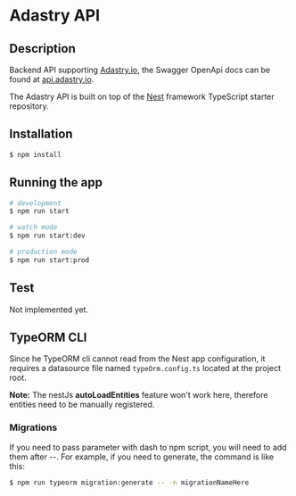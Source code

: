# Adastry API

## Description

Backend API supporting [Adastry.io](https://adastry.io), 
the Swagger OpenApi docs can be found at [api.adastry.io](https://api.adastry.io/).

The Adastry API is built on top of the [Nest](https://github.com/nestjs/nest)
framework TypeScript starter repository.

## Installation

```bash
$ npm install
```

## Running the app

```bash
# development
$ npm run start

# watch mode
$ npm run start:dev

# production mode
$ npm run start:prod
```

## Test

Not implemented yet.

## TypeORM CLI

Since he TypeORM cli cannot read from the Nest app configuration, it requires a datasource file named `typeOrm.config.ts` located at the project root.

**Note:** The nestJs **autoLoadEntities** feature won't work here, therefore entities need to be manually registered. 

### Migrations

If you need to pass parameter with dash to npm script, you will need to add them after --. For example, if you need to generate, the command is like this:

```bash
$ npm run typeorm migration:generate -- -n migrationNameHere
```
